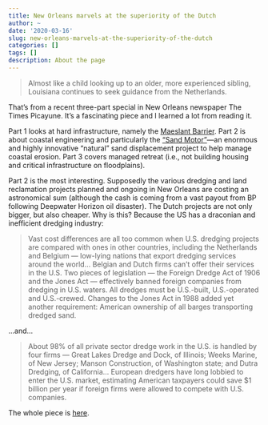 ```yaml
---
title: New Orleans marvels at the superiority of the Dutch
author: ~
date: '2020-03-16'
slug: new-orleans-marvels-at-the-superiority-of-the-dutch
categories: []
tags: []
description: About the page
---
```

> Almost like a child looking up to an older, more experienced sibling, Louisiana continues to seek guidance from the Netherlands.

That’s from a recent three-part special in New Orleans newspaper The Times Picayune. It’s a fascinating piece and I learned a lot from reading it.

Part 1 looks at hard infrastructure, namely the [Maeslant Barrier](https://www.rijkswaterstaat.nl/english/about-us/gems-of-rijkswaterstaat/maeslant-barrier/index.aspx). Part 2 is about coastal engineering and particularly the [“Sand Motor”](https://www.dezandmotor.nl/en/the-sand-motor/introduction/)—an enormous and highly innovative “natural” sand displacement project to help manage coastal erosion. Part 3 covers managed retreat (i.e., not building housing and critical infrastructure on floodplains).

Part 2 is the most interesting. Supposedly the various dredging and land reclamation projects planned and ongoing in New Orleans are costing an astronomical sum (although the cash is coming from a vast payout from BP following Deepwater Horizon oil disaster). The Dutch projects are not only bigger, but also cheaper. Why is this? Because the US has a draconian and inefficient dredging industry:

> Vast cost differences are all too common when U.S. dredging projects are compared with ones in other countries, including the Netherlands and Belgium — low-lying nations that export dredging services around the world… Belgian and Dutch firms can’t offer their services in the U.S. Two pieces of legislation — the Foreign Dredge Act of 1906 and the Jones Act — effectively banned foreign companies from dredging in U.S. waters. All dredges must be U.S.-built, U.S.-operated and U.S.-crewed. Changes to the Jones Act in 1988 added yet another requirement: American ownership of all barges transporting dredged sand.

…and…

> About 98% of all private sector dredge work in the U.S. is handled by four firms — Great Lakes Dredge and Dock, of Illinois; Weeks Marine, of New Jersey; Manson Construction, of Washington state; and Dutra Dredging, of California… European dredgers have long lobbied to enter the U.S. market, estimating American taxpayers could save $1 billion per year if foreign firms were allowed to compete with U.S. companies.

The whole piece is [here](https://www.nola.com/news/environment/water_ways/article_203e17bc-5e56-11ea-8dbf-5b796e6c12f7.html?trk_msg=Q8G4L6D5P5PKFDIBG2QK8BOFL4&trk_contact=I7SQA7GCD9DJHA29G69MVIBDSK&trk_sid=G4MMS8N0P2I26D4AN1E3TQ2JMK&utm_source=listrak&utm_medium=email&utm_term=https%3a%2f%2fwww.nola.com%2fnews%2fenvironment%2fwater_ways%2farticle_203e17bc-5e56-11ea-8dbf-5b796e6c12f7.html&utm_campaign=TopStories&utm_content=TopStories).

